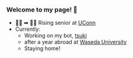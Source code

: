 ### Welcome to my page! 👋
- 👨‍🎓 ➡ 👨‍💻 Rising senior at [UConn](https://www.cse.uconn.edu/)
- Currently:
  - Working on my bot, [tsuki](https://github.com/augiversen/tsuki)
  - after a year abroad at [Waseda University](https://www.waseda.jp/top/en/)
  - Staying home!

<!--
**augiversen/augiversen** is a ✨ _special_ ✨ repository because its `README.md` (this file) appears on your GitHub profile.

Here are some ideas to get you started:

- 🔭 I’m currently working on ...
- 🌱 I’m currently learning ...
- 👯 I’m looking to collaborate on ...
- 🤔 I’m looking for help with ...
- 💬 Ask me about ...
- 📫 How to reach me: ...
- 😄 Pronouns: ...
- ⚡ Fun fact: ...
-->
